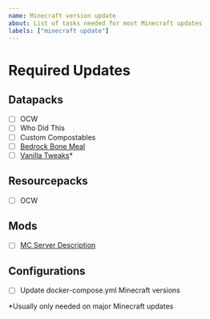 ```yaml
---
name: Minecraft version update
about: List of tasks needed for most Minecraft updates
labels: ["minecraft update"]
---
```

# Required Updates

## Datapacks

- [ ] OCW
- [ ] Who Did This
- [ ] Custom Compostables
- [ ] [Bedrock Bone Meal](https://github.com/Nincodedo/mc-java-bedrock-bone-meal-datapack)
- [ ] [Vanilla Tweaks](https://github.com/Nincodedo/rhc-ocw/tree/main/rhc/vt)*

## Resourcepacks

- [ ] OCW

## Mods

- [ ] [MC Server Description](https://github.com/Nincodedo/mc-server-description)

## Configurations

- [ ] Update docker-compose.yml Minecraft versions

*Usually only needed on major Minecraft updates
